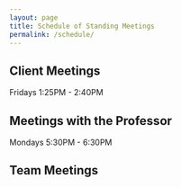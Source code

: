 ```yaml
---
layout: page
title: Schedule of Standing Meetings
permalink: /schedule/
---
```


## Client Meetings
Fridays 1:25PM - 2:40PM

## Meetings with the Professor
Mondays 5:30PM - 6:30PM

## Team Meetings
